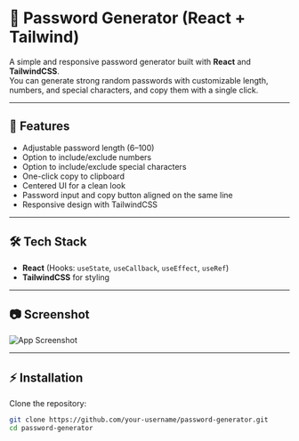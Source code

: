 # 🔐 Password Generator (React + Tailwind)

A simple and responsive password generator built with **React** and **TailwindCSS**.  
You can generate strong random passwords with customizable length, numbers, and special characters, and copy them with a single click.

---

## 🚀 Features
- Adjustable password length (6–100)
- Option to include/exclude numbers
- Option to include/exclude special characters
- One-click copy to clipboard
- Centered UI for a clean look
- Password input and copy button aligned on the same line
- Responsive design with TailwindCSS

---

## 🛠️ Tech Stack
- **React** (Hooks: `useState`, `useCallback`, `useEffect`, `useRef`)
- **TailwindCSS** for styling

---

## 📷 Screenshot
![App Screenshot]([./screenshot.png](https://drive.google.com/file/d/1R8c2gGorPjzJVo5FgOFxQ4640c7jJFC_/view?usp=sharing))

---

## ⚡ Installation

Clone the repository:
```bash
git clone https://github.com/your-username/password-generator.git
cd password-generator

